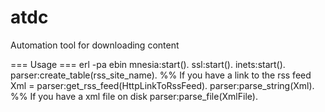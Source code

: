 atdc
====

Automation tool for downloading content

=== Usage ===
erl -pa ebin
mnesia:start().
ssl:start().
inets:start().
parser:create_table(rss_site_name).
%% If you have a link to the rss feed
Xml = parser:get_rss_feed(HttpLinkToRssFeed).
parser:parse_string(Xml).
%% If you have a xml file on disk
parser:parse_file(XmlFile).